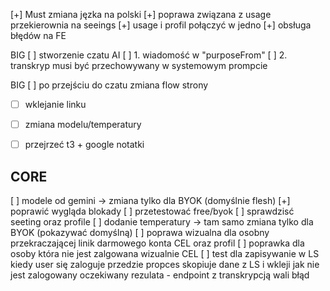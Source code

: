 
[+] Must zmiana jęzka na polski 
[+] poprawa związana z usage przekierownia na seeings 
[+] usage i profil połączyć w jedno 
[+] obsługa błędów na FE

BIG
[ ] stworzenie czatu AI
[ ] 1. wiadomość w "purposeFrom" 
[ ] 2. transkryp musi być przechowywany w systemowym prompcie

BIG
[ ] po przejściu do czatu zmiana flow strony
 - [ ] wklejanie linku
 - [ ] zmiana modelu/temperatury
 - [ ] przejrzeć t3 + google notatki


CORE
-------
[ ] modele od gemini -> zmiana tylko dla BYOK (domyślnie flesh)
    [+] poprawić wygląda blokady 
    [ ] przetestować free/byok
    [ ] sprawdzisć seeting oraz profile
[ ] dodanie temperatury -> tam samo zmiana tylko dla BYOK (pokazywać domyślną)
[ ] poprawa wizualna dla osobny przekraczającej linik darmowego konta CEL oraz profil
[ ] poprawka dla osoby która nie jest zalgowana wizualnie CEL
[ ] test dla zapisywanie w LS kiedy user się zaloguje przedzie propces skopiuje dane z LS i wkleji jak nie jest zalogowany oczekiwany rezulata - endpoint z transkrypcją wali błąd 